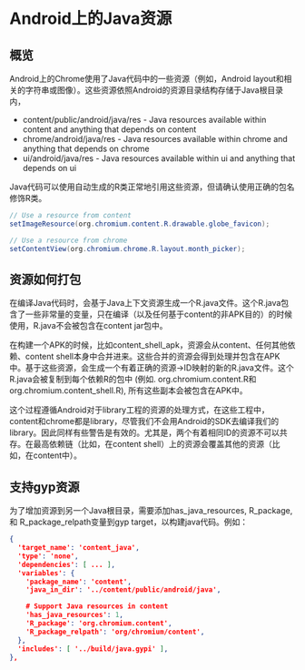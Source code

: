 # Android上的Java资源
## 概览

Android上的Chrome使用了Java代码中的一些资源（例如，Android layout和相关的字符串或图像）。这些资源依照Android的资源目录结构存储于Java根目录内，

* content/public/android/java/res - Java resources available within content and anything that depends on content
* chrome/android/java/res - Java resources available within chrome and anything that depends on chrome
* ui/android/java/res - Java resources available within ui and anything that depends on ui

Java代码可以使用自动生成的R类正常地引用这些资源，但请确认使用正确的包名修饰R类。
```java
// Use a resource from content
setImageResource(org.chromium.content.R.drawable.globe_favicon);

// Use a resource from chrome
setContentView(org.chromium.chrome.R.layout.month_picker);
```
## 资源如何打包

在编译Java代码时，会基于Java上下文资源生成一个R.java文件。这个R.java包含了一些非常量的变量，只在编译（以及任何基于content的非APK目的）的时候使用，R.java不会被包含在content jar包中。

在构建一个APK的时候，比如content_shell_apk，资源会从content、任何其他依赖、content shell本身中合并进来。这些合并的资源会得到处理并包含在APK中。基于这些资源，会生成一个有着正确的资源-&gt;ID映射的新的R.java文件。这个R.java会被复制到每个依赖R的包中 (例如. org.chromium.content.R和org.chromium.content_shell.R), 所有这些副本会被包含在APK中。

这个过程遵循Android对于library工程的资源的处理方式，在这些工程中，content和chrome都是library，尽管我们不会用Android的SDK去编译我们的library。因此同样有些警告是有效的。尤其是，两个有着相同ID的资源不可以共存。在最高依赖链（比如，在content shell）上的资源会覆盖其他的资源（比如，在content中）。

## 支持gyp资源

为了增加资源到另一个Java根目录，需要添加has_java_resources, R_package, 和 R_package_relpath变量到gyp target，以构建java代码。例如：
```json
{
  'target_name': 'content_java',
  'type': 'none',
  'dependencies': [ ... ],
  'variables': {
    'package_name': 'content',
    'java_in_dir': '../content/public/android/java',

    # Support Java resources in content
    'has_java_resources': 1,
    'R_package': 'org.chromium.content',
    'R_package_relpath': 'org/chromium/content',
  },
  'includes': [ '../build/java.gypi' ],
},
```
